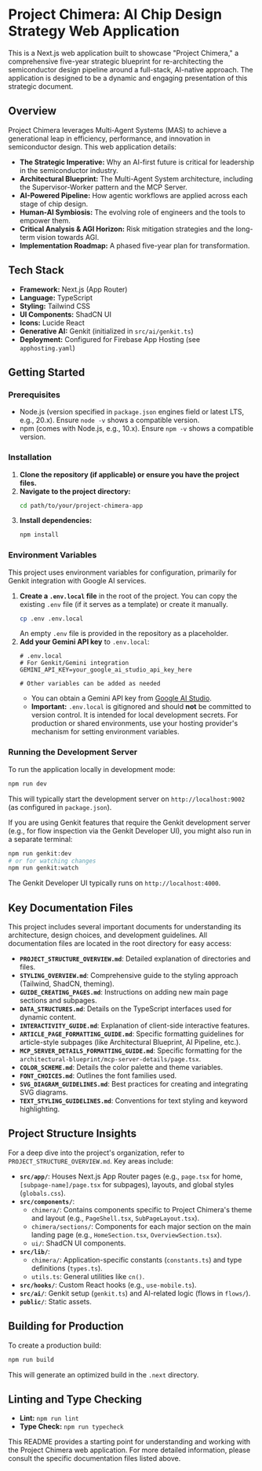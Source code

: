 
# Project Chimera: AI Chip Design Strategy Web Application

This is a Next.js web application built to showcase "Project Chimera," a comprehensive five-year strategic blueprint for re-architecting the semiconductor design pipeline around a full-stack, AI-native approach. The application is designed to be a dynamic and engaging presentation of this strategic document.

## Overview

Project Chimera leverages Multi-Agent Systems (MAS) to achieve a generational leap in efficiency, performance, and innovation in semiconductor design. This web application details:

*   **The Strategic Imperative:** Why an AI-first future is critical for leadership in the semiconductor industry.
*   **Architectural Blueprint:** The Multi-Agent System architecture, including the Supervisor-Worker pattern and the MCP Server.
*   **AI-Powered Pipeline:** How agentic workflows are applied across each stage of chip design.
*   **Human-AI Symbiosis:** The evolving role of engineers and the tools to empower them.
*   **Critical Analysis & AGI Horizon:** Risk mitigation strategies and the long-term vision towards AGI.
*   **Implementation Roadmap:** A phased five-year plan for transformation.

## Tech Stack

*   **Framework:** Next.js (App Router)
*   **Language:** TypeScript
*   **Styling:** Tailwind CSS
*   **UI Components:** ShadCN UI
*   **Icons:** Lucide React
*   **Generative AI:** Genkit (initialized in `src/ai/genkit.ts`)
*   **Deployment:** Configured for Firebase App Hosting (see `apphosting.yaml`)

## Getting Started

### Prerequisites

*   Node.js (version specified in `package.json` engines field or latest LTS, e.g., 20.x). Ensure `node -v` shows a compatible version.
*   npm (comes with Node.js, e.g., 10.x). Ensure `npm -v` shows a compatible version.

### Installation

1.  **Clone the repository (if applicable) or ensure you have the project files.**
2.  **Navigate to the project directory:**
    ```bash
    cd path/to/your/project-chimera-app
    ```
3.  **Install dependencies:**
    ```bash
    npm install
    ```

### Environment Variables

This project uses environment variables for configuration, primarily for Genkit integration with Google AI services.

1.  **Create a `.env.local` file** in the root of the project. You can copy the existing `.env` file (if it serves as a template) or create it manually.
    ```bash
    cp .env .env.local
    ```
    An empty `.env` file is provided in the repository as a placeholder.
2.  **Add your Gemini API key** to `.env.local`:
    ```env
    # .env.local
    # For Genkit/Gemini integration
    GEMINI_API_KEY=your_google_ai_studio_api_key_here

    # Other variables can be added as needed
    ```
    *   You can obtain a Gemini API key from [Google AI Studio](https://aistudio.google.com/app/apikey).
    *   **Important:** `.env.local` is gitignored and should **not** be committed to version control. It is intended for local development secrets. For production or shared environments, use your hosting provider's mechanism for setting environment variables.

### Running the Development Server

To run the application locally in development mode:

```bash
npm run dev
```

This will typically start the development server on `http://localhost:9002` (as configured in `package.json`).

If you are using Genkit features that require the Genkit development server (e.g., for flow inspection via the Genkit Developer UI), you might also run in a separate terminal:
```bash
npm run genkit:dev
# or for watching changes
npm run genkit:watch
```
The Genkit Developer UI typically runs on `http://localhost:4000`.

## Key Documentation Files

This project includes several important documents for understanding its architecture, design choices, and development guidelines. All documentation files are located in the root directory for easy access:

*   **`PROJECT_STRUCTURE_OVERVIEW.md`**: Detailed explanation of directories and files.
*   **`STYLING_OVERVIEW.md`**: Comprehensive guide to the styling approach (Tailwind, ShadCN, theming).
*   **`GUIDE_CREATING_PAGES.md`**: Instructions on adding new main page sections and subpages.
*   **`DATA_STRUCTURES.md`**: Details on the TypeScript interfaces used for dynamic content.
*   **`INTERACTIVITY_GUIDE.md`**: Explanation of client-side interactive features.
*   **`ARTICLE_PAGE_FORMATTING_GUIDE.md`**: Specific formatting guidelines for article-style subpages (like Architectural Blueprint, AI Pipeline, etc.).
*   **`MCP_SERVER_DETAILS_FORMATTING_GUIDE.md`**: Specific formatting for the `architectural-blueprint/mcp-server-details/page.tsx`.
*   **`COLOR_SCHEME.md`**: Details the color palette and theme variables.
*   **`FONT_CHOICES.md`**: Outlines the font families used.
*   **`SVG_DIAGRAM_GUIDELINES.md`**: Best practices for creating and integrating SVG diagrams.
*   **`TEXT_STYLING_GUIDELINES.md`**: Conventions for text styling and keyword highlighting.

## Project Structure Insights

For a deep dive into the project's organization, refer to `PROJECT_STRUCTURE_OVERVIEW.md`. Key areas include:
*   **`src/app/`**: Houses Next.js App Router pages (e.g., `page.tsx` for home, `[subpage-name]/page.tsx` for subpages), layouts, and global styles (`globals.css`).
*   **`src/components/`**:
    *   `chimera/`: Contains components specific to Project Chimera's theme and layout (e.g., `PageShell.tsx`, `SubPageLayout.tsx`).
    *   `chimera/sections/`: Components for each major section on the main landing page (e.g., `HomeSection.tsx`, `OverviewSection.tsx`).
    *   `ui/`: ShadCN UI components.
*   **`src/lib/`**:
    *   `chimera/`: Application-specific constants (`constants.ts`) and type definitions (`types.ts`).
    *   `utils.ts`: General utilities like `cn()`.
*   **`src/hooks/`**: Custom React hooks (e.g., `use-mobile.ts`).
*   **`src/ai/`**: Genkit setup (`genkit.ts`) and AI-related logic (flows in `flows/`).
*   **`public/`**: Static assets.

## Building for Production

To create a production build:
```bash
npm run build
```
This will generate an optimized build in the `.next` directory.

## Linting and Type Checking

*   **Lint:** `npm run lint`
*   **Type Check:** `npm run typecheck`

This README provides a starting point for understanding and working with the Project Chimera web application. For more detailed information, please consult the specific documentation files listed above.
